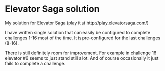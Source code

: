 # Elevator Saga solution
My solution for Elevator Saga (play it at http://play.elevatorsaga.com/)

I have written single solution that can easily be configured to complete challenges 1-16 most of the time.
It is pre-configured for the last challenges (8-16).

There is still definitely room for improvement. For example in challenge 16 elevator #6 seems to just stand still a lot.
And of course occasionally it just fails to complete a challenge.
